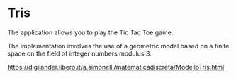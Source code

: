 # Tris
The application allows you to play the Tic Tac Toe game.

The implementation involves the use of a geometric model based on a finite space on the field of integer numbers modulus 3.


https://digilander.libero.it/a.simonelli/matematicadiscreta/ModelloTris.html
